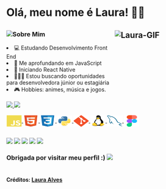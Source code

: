 <h1>Olá, meu nome é Laura! 🤙🏽</h1>
<h2>
  <img align="right" alt="Laura-GIF"  height="220" width="220" src="https://cdn.discordapp.com/attachments/694355177641345094/871793777864507432/GIF_GITHUB_3.gif">
</h2>

<h3>
  <img src="https://emoji.gg/assets/emoji/7279-vibecat.gif" width="24"/>Sobre Mim
</h3>

<li> 💻 Estudando Desenvolvimento Front End </li> 
<li> 🧠 Me aprofundando em JavaScript</li> 
<li> 🚀 Iniciando React Native </li> 
<li> 👩🏽‍💼 Estou buscando oportunidades para desenvolvedora júnior ou estagiária </li> 
<li> 🎮 Hobbies: animes, música e jogos.</li> 
</br>

<div>
  <a href="https://github.com/LauraBasic">
  <img height="180em" src="https://github-readme-stats.vercel.app/api?username=LauraBasic&show_icons=true&theme=tokyonight&include_all_commits=true&count_private=true"/>
  <img height="180em" src="https://github-readme-stats.vercel.app/api/top-langs/?username=LauraBasic&layout=compact&langs_count=7&theme=tokyonight"/>
    </div>
 
<div style="display: inline_block"><br>
  <img align="center" alt="Laura-Js" height="30" width="40" src="https://raw.githubusercontent.com/devicons/devicon/master/icons/javascript/javascript-plain.svg">
  <img align="center" alt="Laura-HTML" height="30" width="40" src="https://raw.githubusercontent.com/devicons/devicon/master/icons/html5/html5-original.svg">
  <img align="center" alt="Laura-CSS" height="30" width="40" src="https://raw.githubusercontent.com/devicons/devicon/master/icons/css3/css3-original.svg">
  <img align="center" alt="Laura-Python" height="30" width="40" src="https://raw.githubusercontent.com/devicons/devicon/master/icons/python/python-original.svg">
  <img align="center" alt="Laura-Git" height="30" width="40" src="https://raw.githubusercontent.com/devicons/devicon/master/icons/git/git-original.svg">
  <img align="center" alt="Laura-Linux" height="30" width="40" src="https://raw.githubusercontent.com/devicons/devicon/master/icons/linux/linux-original.svg"> 
  <img align="center" alt="Laura-mysql" height="30" width="40" src="https://raw.githubusercontent.com/devicons/devicon/master/icons/mysql/mysql-original.svg">
  <img align="center" alt="Laura-Figma" height="30" width="40" src="https://raw.githubusercontent.com/devicons/devicon/master/icons/figma/figma-original.svg"> 
</div>

 
## 
  
  <a href="https://www.instagram.com/lauraalves.js/" target="_blank"><img src="https://img.shields.io/badge/-Instagram-%23E4405F?style=for-the-badge&logo=instagram&logoColor=white" target="_blank"></a>
  <a href = "mailto:lauraalves2000@gmail.com"><img src="https://img.shields.io/badge/-Gmail-%23333?style=for-the-badge&logo=gmail&logoColor=white" target="_blank"></a>
  <a href="https://www.linkedin.com/in/laura-alves-21aa35153/" target="_blank"><img src="https://img.shields.io/badge/-LinkedIn-%230077B5?style=for-the-badge&logo=linkedin&logoColor=white" target="_blank"></a> 
  <a href = "https://twitter.com/laurabasicc" target="_blank"><img src="https://img.shields.io/badge/Twitter-1DA1F2?style=for-the-badge&logo=twitter&logoColor=white" target="_blank"></a>
  <a href = "https://open.spotify.com/playlist/4VvampEsdq6D4AiDRF76in?si=f45951172f4744e2" target="_blank"><img src="https://img.shields.io/badge/Spotify-1ED760?&style=for-the-badge&logo=spotify&logoColor=white" target="_blank"></a>
  
  

  
<h3>Obrigada por visitar meu perfil :) <img height="45" src="https://emoji.gg/assets/emoji/5206-pug-dance.gif"</h3>
  
#
  
<h4>Créditos: <a href="https://github.com/LauraBasic">Laura Alves</a></h4>
